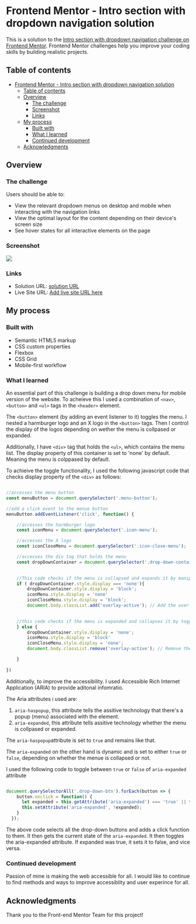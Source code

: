 # Frontend Mentor - Intro section with dropdown navigation solution

This is a solution to the [Intro section with dropdown navigation challenge on Frontend Mentor](https://www.frontendmentor.io/challenges/intro-section-with-dropdown-navigation-ryaPetHE5). Frontend Mentor challenges help you improve your coding skills by building realistic projects. 

## Table of contents

- [Frontend Mentor - Intro section with dropdown navigation solution](#frontend-mentor---intro-section-with-dropdown-navigation-solution)
  - [Table of contents](#table-of-contents)
  - [Overview](#overview)
    - [The challenge](#the-challenge)
    - [Screenshot](#screenshot)
    - [Links](#links)
  - [My process](#my-process)
    - [Built with](#built-with)
    - [What I learned](#what-i-learned)
    - [Continued development](#continued-development)
  - [Acknowledgments](#acknowledgments)


## Overview

### The challenge

Users should be able to:

- View the relevant dropdown menus on desktop and mobile when interacting with the navigation links
- View the optimal layout for the content depending on their device's screen size
- See hover states for all interactive elements on the page

### Screenshot

![](./screenshot.jpg)



### Links

- Solution URL: [solution URL](https://github.com/TorCanHack/intro-section-with-dropdown-navigation-main)
- Live Site URL: [Add live site URL here](https://your-live-site-url.com)

## My process

### Built with

- Semantic HTML5 markup
- CSS custom properties
- Flexbox
- CSS Grid
- Mobile-first workflow

### What I learned

An essential part of this challenge is building a drop down menu for mobile version of the website. To acheieve this I used a combination of `<nav>`, `<button>` and `<ul>` tags in the `<header>` element.

The `<button>` element (by adding an event listener to it) toggles the menu. I nested a harmburger logo and an X logo in the `<button>` tags. Then I control the display of the logos depending on wether the menu is collpased or expanded.

Additionally, I have `<div>` tag that holds the `<ul>`, which contains the menu list. The display property of this container is set to 'none' by default. Meaning the menu is colppased by default.

To achieive the toggle functionality, I used the following javascript code that checks display property of the `<div>` as follows: 

```` js

//accesses the menu button
const menuButton = document.querySelector('.menu-button');

//add a click event to the menue button
menuButton.addEventListener('click', function() {

    //accesses the harmburger logo
    const iconMenu = document.querySelector('.icon-menu');

    //accesses the X logo
    const iconCloseMenu = document.querySelector('.icon-close-menu');

    //accesses the div tag that holds the menu 
    const dropDownContainer = document.querySelector('.drop-down-container');

    
    //This code checks if the menu is collapsed and expands it by manipulating the display proepties of the relevant elements involved
    if ( dropDownContainer.style.display === 'none'){
        dropDownContainer.style.display = 'block';
        iconMenu.style.display = 'none'
        iconCloseMenu.style.display = 'block';
        document.body.classList.add('overlay-active'); // Add the overlay

        
    //this code checks if the menu is expanded and collapses it by toggling relevant display properties
    } else {
        dropDownContainer.style.display = 'none';
        iconMenu.style.display = 'block'
        iconCloseMenu.style.display = 'none';
        document.body.classList.remove('overlay-active'); // Remove the overlay

    }
    
})
````
Additionally, to improve the accessibility. I used Accessible Rich Internet Application (ARIA) to provide aditonal infomratio.

The Aria attributes i used are:

1. `aria-haspopup`, this attribute tells the assitive technology that there's a popup (menu) associated with the element.
2. `aria-expanded`, this attribute tells assitive technology whether the menu is collpased or expanded.

The `aria-haspopup`attribute is set to `true` and remains like that. 

The `aria-expanded` on the other hand is dynamic and is set to either `true` or `false`, depending on whether the menue is collapsed or not. 

I used the following code to toggle between `true` or `false` of `aria-expanded` attribute

````js

document.querySelectorAll('.drop-down-btn').forEach(button => {
    button.onclick = function() {
      let expanded = this.getAttribute('aria-expanded') === 'true' || false;
      this.setAttribute('aria-expanded', !expanded);
    }
  }); 

````

The above code selects all the drop-down buttons and adds a click function to them. It then gets the current state of the `aria-expanded`. It then toggles the aria-expanded attribute. If expanded was true, it sets it to false, and vice versa.

### Continued development

Passion of mine is making the web accessible for all. I would like to continue to find methods and ways to improve accessiblity and user experince for all.



## Acknowledgments

Thank you to the Front-end Mentor Team for this project!


